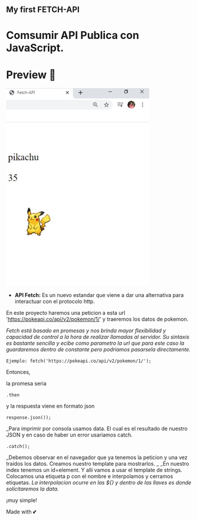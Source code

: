## My first FETCH-API

# Comsumir API Publica con JavaScript.

# Preview 🚀

![](docs/pokemon.jpeg)


* **API Fetch:** Es un nuevo estandar que viene a dar una alternativa para interactuar con el protocolo http. 


En este proyecto haremos una peticion a esta url 'https://pokeapi.co/api/v2/pokemon/1/' y traeremos los datos de pokemon.

_Fetch está basado en promesas y nos brinda mayor flexibilidad y capacidad de control a la hora de realizar llamadas al servidor. Su sintaxis es bastante sencilla y ecibe como parametro la url que para este caso la guardaremos dentro de constante pero podriamos pasarsela directamente._

```
Ejemplo: fetch('https://pokeapi.co/api/v2/pokemon/1/');
```

Entonces,

la promesa seria 
```
.then
```
y la respuesta viene en formato json 

```
response.json());
```

_Para imprimir por consola usamos data. El cual es el resultado de nuestro JSON y en caso de haber un error usariamos catch.
``` 
.catch(); 
```

_Debemos observar en el navegador que ya tenemos la peticion y una vez traidos los datos. Creamos nuestro template para mostrarlos. _
_En nuestro index tenemos un id=element. Y alli vamos a usar el template de strings. Colocamos una etiqueta p con el nombre e interpolamos y cerramos etiquetas.
_La interpolacion ocurre en las ${} y dentro de las llaves es donde solicitaremos la data._

¡muy simple!

Made with 💕


